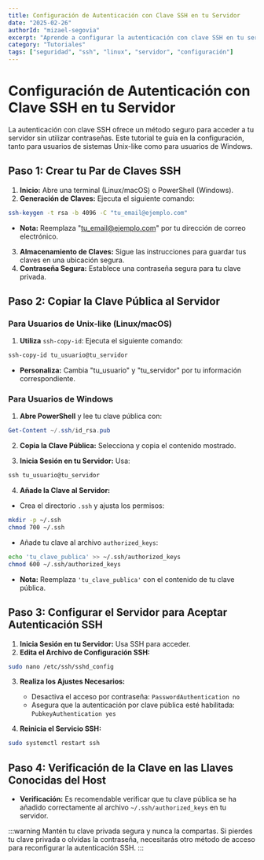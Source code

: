 ```yaml
---
title: Configuración de Autenticación con Clave SSH en tu Servidor
date: "2025-02-26"
authorId: "mizael-segovia"
excerpt: "Aprende a configurar la autenticación con clave SSH en tu servidor para mejorar la seguridad de tus conexiones."
category: "Tutoriales"
tags: ["seguridad", "ssh", "linux", "servidor", "configuración"]
---
```


# Configuración de Autenticación con Clave SSH en tu Servidor

La autenticación con clave SSH ofrece un método seguro para acceder a tu servidor sin utilizar contraseñas. Este tutorial te guía en la configuración, tanto para usuarios de sistemas Unix-like como para usuarios de Windows.

## Paso 1: Crear tu Par de Claves SSH

1. **Inicio:** Abre una terminal (Linux/macOS) o PowerShell (Windows).
2. **Generación de Claves:** Ejecuta el siguiente comando:

```bash
ssh-keygen -t rsa -b 4096 -C "tu_email@ejemplo.com"
```
- **Nota:** Reemplaza "tu_email@ejemplo.com" por tu dirección de correo electrónico.

3. **Almacenamiento de Claves:** Sigue las instrucciones para guardar tus claves en una ubicación segura.
4. **Contraseña Segura:** Establece una contraseña segura para tu clave privada.

## Paso 2: Copiar la Clave Pública al Servidor

### Para Usuarios de Unix-like (Linux/macOS)

1. **Utiliza** `ssh-copy-id`: Ejecuta el siguiente comando:

```bash
ssh-copy-id tu_usuario@tu_servidor
```
- **Personaliza:** Cambia "tu_usuario" y "tu_servidor" por tu información correspondiente.

### Para Usuarios de Windows

1. **Abre PowerShell** y lee tu clave pública con:

```powershell
Get-Content ~/.ssh/id_rsa.pub
```

2. **Copia la Clave Pública:** Selecciona y copia el contenido mostrado.

3. **Inicia Sesión en tu Servidor:** Usa:

```powershell
ssh tu_usuario@tu_servidor
```

4. **Añade la Clave al Servidor:**

- Crea el directorio `.ssh` y ajusta los permisos:
```bash
mkdir -p ~/.ssh
chmod 700 ~/.ssh
```

- Añade tu clave al archivo `authorized_keys`:
```bash
echo 'tu_clave_publica' >> ~/.ssh/authorized_keys
chmod 600 ~/.ssh/authorized_keys
```
- **Nota:** Reemplaza `'tu_clave_publica'` con el contenido de tu clave pública.

## Paso 3: Configurar el Servidor para Aceptar Autenticación SSH

1. **Inicia Sesión en tu Servidor:** Usa SSH para acceder.
2. **Edita el Archivo de Configuración SSH:**

```bash
sudo nano /etc/ssh/sshd_config
```

3. **Realiza los Ajustes Necesarios:**
   - Desactiva el acceso por contraseña: `PasswordAuthentication no`
   - Asegura que la autenticación por clave pública esté habilitada: `PubkeyAuthentication yes`

4. **Reinicia el Servicio SSH:**

```bash
sudo systemctl restart ssh
```

## Paso 4: Verificación de la Clave en las Llaves Conocidas del Host

- **Verificación:** Es recomendable verificar que tu clave pública se ha añadido correctamente al archivo `~/.ssh/authorized_keys` en tu servidor.

:::warning
Mantén tu clave privada segura y nunca la compartas. Si pierdes tu clave privada o olvidas la contraseña, necesitarás otro método de acceso para reconfigurar la autenticación SSH.
:::